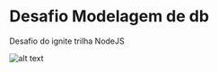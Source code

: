 # Desafio Modelagem de db
Desafio do ignite trilha NodeJS

![alt text](https://user-images.githubusercontent.com/5103843/120835621-f12d8780-c53a-11eb-83aa-d572582ac622.png)
